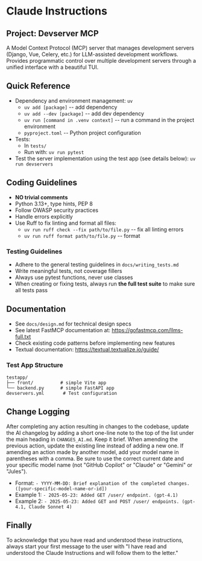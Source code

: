# Claude Instructions

## Project: Devserver MCP

A Model Context Protocol (MCP) server that manages development servers (Django, Vue, Celery, etc.) for LLM-assisted development workflows. Provides programmatic control over multiple development servers through a unified interface with a beautiful TUI.

## Quick Reference

- Dependency and environment management: `uv`
  - `uv add [package]` -- add dependency
  - `uv add --dev [package]` -- add dev dependency
  - `uv run [command in .venv context]` -- run a command in the project environment
  - `pyproject.toml` -- Python project configuration
- Tests:
  - In `tests/`
  - Run with: `uv run pytest`
- Test the server implementation using the test app (see details below): `uv run devservers`

## Coding Guidelines

- **NO trivial comments**
- Python 3.13+, type hints, PEP 8
- Follow OWASP security practices
- Handle errors explicitly
- Use Ruff to fix linting and format all files:
  - `uv run ruff check --fix path/to/file.py` -- fix all linting errors
  - `uv run ruff format path/to/file.py` -- format

### Testing Guidelines

- Adhere to the general testing guidelines in `docs/writing_tests.md`
- Write meaningful tests, not coverage fillers
- Always use pytest functions, never use classes
- When creating or fixing tests, always run **the full test suite** to make sure all tests pass

## Documentation

- See `docs/design.md` for technical design specs
- See latest FastMCP documentation at: https://gofastmcp.com/llms-full.txt
- Check existing code patterns before implementing new features
- Textual documentation: https://textual.textualize.io/guide/

### Test App Structure

```
testapp/
├── front/          # simple Vite app
└── backend.py      # simple FastAPI app
devservers.yml       # Test configuration
```

## Change Logging

After completing any action resulting in changes to the codebase, update the AI changelog by adding a short one-line note to the top of the list under the main heading in `CHANGES_AI.md`. Keep it brief. When amending the previous action, update the existing line instead of adding a new one. If amending an action made by another model, add your model name in parentheses with a comma. Be sure to use the correct current date and your specific model name (not "GitHub Copilot" or "Claude" or "Gemini" or "Jules").

- Format: `- YYYY-MM-DD: Brief explanation of the completed changes. ([your-specific-model-name-or-id])`
- Example 1: `- 2025-05-23: Added GET /user/ endpoint. (gpt-4.1)`
- Example 2: `- 2025-05-23: Added GET and POST /user/ endpoints. (gpt-4.1, Claude Sonnet 4)`

## Finally

To acknowledge that you have read and understood these instructions, always start your first message to the user with "I have read and understood the Claude Instructions and will follow them to the letter."
